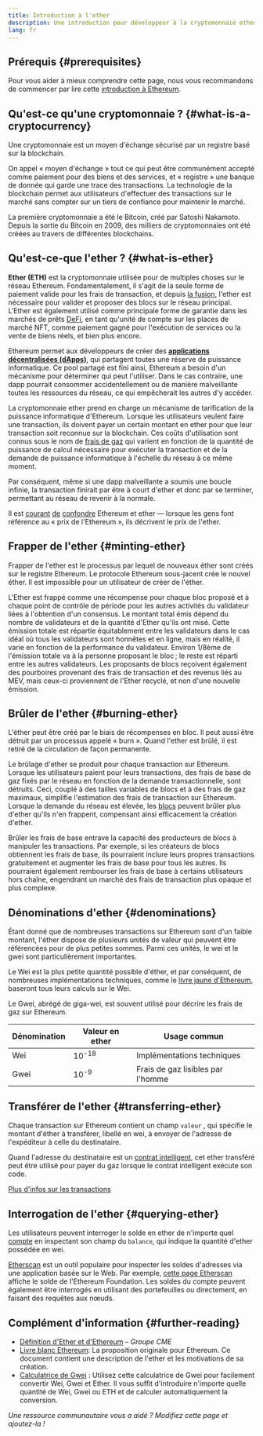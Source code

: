 ```yaml
---
title: Introduction à l'ether
description: Une introduction pour développeur à la cryptomonnaie ether.
lang: fr
---
```


## Prérequis \{#prerequisites}

Pour vous aider à mieux comprendre cette page, nous vous recommandons de commencer par lire cette [introduction à Ethereum](/developers/docs/intro-to-ethereum/).

## Qu'est-ce qu'une cryptomonnaie ? \{#what-is-a-cryptocurrency}

Une cryptomonnaie est un moyen d'échange sécurisé par un registre basé sur la blockchain.

On appel « moyen d'échange » tout ce qui peut être communément accepté comme paiement pour des biens et des services, et « registre » une banque de donnée qui garde une trace des transactions. La technologie de la blockchain permet aux utilisateurs d'effectuer des transactions sur le marché sans compter sur un tiers de confiance pour maintenir le marché.

La première cryptomonnaie a été le Bitcoin, créé par Satoshi Nakamoto. Depuis la sortie du Bitcoin en 2009, des milliers de cryptomonnaies ont été créées au travers de différentes blockchains.

## Qu'est-ce-que l'ether ? \{#what-is-ether}

**Ether (ETH)** est la cryptomonnaie utilisée pour de multiples choses sur le réseau Ethereum. Fondamentalement, il s'agit de la seule forme de paiement valide pour les frais de transaction, et depuis [la fusion](/roadmap/merge), l'ether est nécessaire pour valider et proposer des blocs sur le réseau principal. L'Ether est également utilisé comme principale forme de garantie dans les marchés de prêts [DeFi](/defi), en tant qu'unité de compte sur les places de marché NFT, comme paiement gagné pour l'exécution de services ou la vente de biens réels, et bien plus encore.

Ethereum permet aux développeurs de créer des [**applications décentralisées (dApps)**](/developers/docs/dapps), qui partagent toutes une réserve de puissance informatique. Ce pool partagé est fini ainsi, Ethereum a besoin d'un mécanisme pour déterminer qui peut l'utiliser. Dans le cas contraire, une dapp pourrait consommer accidentellement ou de manière malveillante toutes les ressources du réseau, ce qui empêcherait les autres d'y accéder.

La cryptomonnaie ether prend en charge un mécanisme de tarification de la puissance informatique d'Ethereum. Lorsque les utilisateurs veulent faire une transaction, ils doivent payer un certain montant en ether pour que leur transaction soit reconnue sur la blockchain. Ces coûts d'utilisation sont connus sous le nom de [frais de gaz](/developers/docs/gas/) qui varient en fonction de la quantité de puissance de calcul nécessaire pour exécuter la transaction et de la demande de puissance informatique à l'échelle du réseau à ce même moment.

Par conséquent, même si une dapp malveillante a soumis une boucle infinie, la transaction finirait par être à court d'ether et donc par se terminer, permettant au réseau de revenir à la normale.

Il est [courant](https://www.reuters.com/article/us-crypto-currencies-lending-insight-idUSKBN25M0GP#:~:text=price%20of%20ethereum) [de](https://abcnews.go.com/Business/bitcoin-slumps-week-low-amid-renewed-worries-chinese/story?id=78399845#:~:text=cryptocurrencies%20including%20ethereum) [confondre](https://www.cnn.com/2021/03/14/tech/nft-art-buying/index.html#:~:text=price%20of%20ethereum) Ethereum et ether — lorsque les gens font référence au « prix de l'Ethereum », ils décrivent le prix de l'ether.

## Frapper de l'ether \{#minting-ether}

Frapper de l'ether est le processus par lequel de nouveaux éther sont créés sur le registre Ethereum. Le protocole Ethereum sous-jacent crée le nouvel éther. Il est impossible pour un utilisateur de créer de l'éther.

L'Ether est frappé comme une récompense pour chaque bloc proposé et à chaque point de contrôle de période pour les autres activités du validateur liées à l'obtention d'un consensus. Le montant total émis dépend du nombre de validateurs et de la quantité d'Ether qu'ils ont misé. Cette émission totale est répartie équitablement entre les validateurs dans le cas idéal où tous les validateurs sont honnêtes et en ligne, mais en réalité, il varie en fonction de la performance du validateur. Environ 1/8ème de l'émission totale va à la personne proposant le bloc ; le reste est réparti entre les autres validateurs. Les proposants de blocs reçoivent également des pourboires provenant des frais de transaction et des revenus liés au MEV, mais ceux-ci proviennent de l'Ether recyclé, et non d'une nouvelle émission.

## Brûler de l'ether \{#burning-ether}

L'éther peut être créé par le biais de récompenses en bloc. Il peut aussi être détruit par un processus appelé « burn ». Quand l'ether est brûlé, il est retiré de la circulation de façon permanente.

Le brûlage d'ether se produit pour chaque transaction sur Ethereum. Lorsque les utilisateurs paient pour leurs transactions, des frais de base de gaz fixés par le réseau en fonction de la demande transactionnelle, sont détruits. Ceci, couplé à des tailles variables de blocs et à des frais de gaz maximaux, simplifie l'estimation des frais de transaction sur Ethereum. Lorsque la demande du réseau est élevée, les [blocs](https://etherscan.io/block/12965263) peuvent brûler plus d'ether qu'ils n'en frappent, compensant ainsi efficacement la création d'ether.

Brûler les frais de base entrave la capacité des producteurs de blocs à manipuler les transactions. Par exemple, si les créateurs de blocs obtiennent les frais de base, ils pourraient inclure leurs propres transactions gratuitement et augmenter les frais de base pour tous les autres. Ils pourraient également rembourser les frais de base à certains utilisateurs hors chaîne, engendrant un marché des frais de transaction plus opaque et plus complexe.

## Dénominations d'ether \{#denominations}

Étant donné que de nombreuses transactions sur Ethereum sont d'un faible montant, l'éther dispose de plusieurs unités de valeur qui peuvent être référencées pour de plus petites sommes. Parmi ces unités, le wei et le gwei sont particulièrement importantes.

Le Wei est la plus petite quantité possible d'éther, et par conséquent, de nombreuses implémentations techniques, comme le [livre jaune d'Ethereum](https://ethereum.github.io/yellowpaper/paper.pdf), baseront tous leurs calculs sur le Wei.

Le Gwei, abrégé de giga-wei, est souvent utilisé pour décrire les frais de gaz sur Ethereum.

| Dénomination | Valeur en ether  | Usage commun                      |
| ------------ | ---------------- | --------------------------------- |
| Wei          | 10<sup>-18</sup> | Implémentations techniques        |
| Gwei         | 10<sup>-9</sup>  | Frais de gaz lisibles par l'homme |

## Transférer de l'ether \{#transferring-ether}

Chaque transaction sur Ethereum contient un champ `valeur` , qui spécifie le montant d'éther à transférer, libellé en wei, à envoyer de l'adresse de l'expéditeur à celle du destinataire.

Quand l'adresse du destinataire est un [contrat intelligent](/developers/docs/smart-contracts/), cet ether transféré peut être utilisé pour payer du gaz lorsque le contrat intelligent exécute son code.

[Plus d'infos sur les transactions](/developers/docs/transactions/)

## Interrogation de l'ether \{#querying-ether}

Les utilisateurs peuvent interroger le solde en ether de n'importe quel [compte](/developers/docs/accounts/) en inspectant son champ du `balance`, qui indique la quantité d'ether possédée en wei.

[Etherscan](https://etherscan.io) est un outil populaire pour inspecter les soldes d'adresses via une application basée sur le Web. Par exemple, [cette page Etherscan](https://etherscan.io/address/0xde0b295669a9fd93d5f28d9ec85e40f4cb697bae) affiche le solde de l'Ethereum Foundation. Les soldes du compte peuvent également être interrogés en utilisant des portefeuilles ou directement, en faisant des requêtes aux nœuds.

## Complément d'information \{#further-reading}

- [Définition d'Ether et d'Ethereum](https://www.cmegroup.com/education/courses/introduction-to-ether/defining-ether-and-ethereum.html) – _Groupe CME_
- [Livre blanc Ethereum](/whitepaper/): La proposition originale pour Ethereum. Ce document contient une description de l'ether et les motivations de sa création.
- [Calculatrice de Gwei](https://www.alchemy.com/gwei-calculator) : Utilisez cette calculatrice de Gwei pour facilement convertir Wei, Gwei et Ether. Il vous suffit d'introduire n'importe quelle quantité de Wei, Gwei ou ETH et de calculer automatiquement la conversion.

_Une ressource communautaire vous a aidé ? Modifiez cette page et ajoutez-la !_
